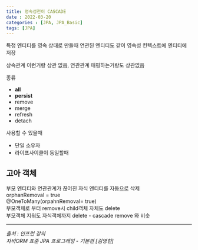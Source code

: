 ```yaml
---
title: 영속성전이 CASCADE
date : 2022-03-20
categories : [JPA, JPA_Basic]
tags: [JPA]
---
```


특정 엔티티를 영속 상태로 만들때 연관된 엔티티도 같이 영속성 컨텍스트에 엔티티에 저장<br>

상속관계 이런거랑 상관 없음, 연관관계 매핑하는거랑도 상관없음<br>

종류
* **all**
* **persist**
* remove
* merge
* refresh
* detach

사용할 수 있을때
* 단일 소유자
* 라이프사이클이 동일할때

## 고아 객체
부모 엔티티와 연관관계가 끊어진 자식 엔티티를 자동으로 삭제<br>
orphanRemoval = true<br>
@OneToMany(orpahnRemoval= true)<br>
부모객체로 부터 remove시  child객체 자체도 delete<br>
부모객체 지워도 자식객체까지 delete - cascade remove 와 비슷

*** 
_출처 : 인프런 강의 <br>_
*자바ORM 표준 JPA 프로그래밍 - 기본편 [김영한]*